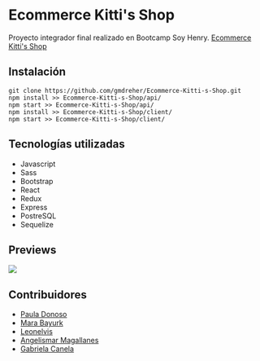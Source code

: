 # Ecommerce Kitti's Shop

Proyecto integrador final realizado en Bootcamp Soy Henry.
<a href="https://ecommerce-ft08-g07.vercel.app/">Ecommerce Kitti's Shop</a>

## Instalación

```
git clone https://github.com/gmdreher/Ecommerce-Kitti-s-Shop.git
npm install >> Ecommerce-Kitti-s-Shop/api/
npm start >> Ecommerce-Kitti-s-Shop/api/
npm install >> Ecommerce-Kitti-s-Shop/client/
npm start >> Ecommerce-Kitti-s-Shop/client/
```

## Tecnologías utilizadas 

 + Javascript
 + Sass
 + Bootstrap
 + React
 + Redux
 + Express
 + PostreSQL
 + Sequelize

## Previews 
<img src="https://i.ibb.co/r31zsRw/01.png" width="auto" height="auto" />

## Contribuidores 

+ <a href="https://github.com/pau28db">Paula Donoso</a>
+ <a href="https://github.com/MaraBayurk">Mara Bayurk</a>
+ <a href="https://github.com/leonelvis">Leonelvis</a>
+ <a href="https://github.com/angelis732">Angelismar Magallanes</a>
+ <a href="https://github.com/gmdreher">Gabriela Canela</a>


